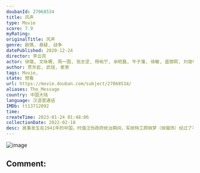 ```yaml
---
doubanId: 27068534
title: 风声
type: Movie
score: 7.9
myRating: 
originalTitle: 风声
genre: 剧情, 悬疑, 战争
datePublished: 2020-12-24
director: 李云亮
actor: 徐璐, 文咏珊, 周一围, 张志坚, 杨祐宁, 余皑磊, 牛子藩, 徐敏, 盛朗熙, 刘俊孝, 马卫军, 江一, 高子沣, 孙宁, 牛飘, 丁子玲, 张皓然, 王纯, 吴京海, 孙布尔, 冯千, 马晓峰, 黄娟, 杨廷东, 王海地, 朱研, 纵昕芸, 金晖, 马柏全
author: 贾东岩, 武瑶, 麦家
tags: Movie, 
state: 想看
url: https://movie.douban.com/subject/27068534/
aliases: The_Message
country: 中国大陆
language: 汉语普通话
IMDb: tt13712092
time: 
createTime: 2023-01-24 01:48:06
collectionDate: 2022-02-18
desc: 故事发生在1941年的中国，时值汪伪政府统治期间，军统特工顾晓梦（徐璐饰）经过了不懈的努力和伪装终于成功打入汪伪政府内部。一名日军情报部高官的死让日方震怒，他们认为这一切都是一个代号为“老鬼”的地下...
---
```


![image](p2629002703.jpg)

Comment: 
---

